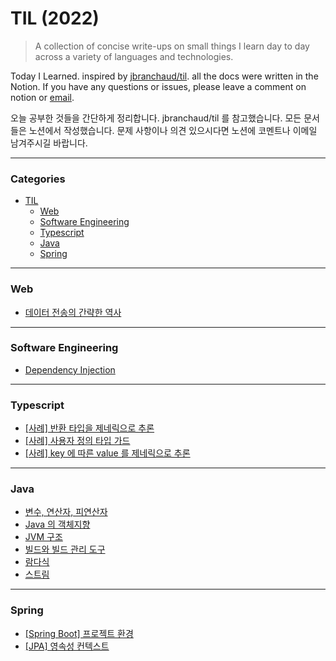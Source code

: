 # TIL (2022)

> A collection of concise write-ups on small things I learn day to day across a variety of languages and technologies.

Today I Learned. inspired by [jbranchaud/til](https://github.com/jbranchaud/til). all the docs were written in the Notion. If you have any questions or issues, please leave a comment on notion or [email](mailto:osy0056@khu.ac.kr).

오늘 공부한 것들을 간단하게 정리합니다. jbranchaud/til 를 참고했습니다. 모든 문서들은 노션에서 작성했습니다. 문제 사항이나 의견 있으시다면 노션에 코멘트나 이메일 남겨주시길 바랍니다.

---

### Categories
* [TIL](https://seung-00-til.notion.site/TIL-2022-5b7933a98da34d1d97836b2ce1215e67)
  * [Web](https://seung-00-til.notion.site/534bb36f64c04b9c8a55252f0d8be9b3?v=fdfb3c62ec314307aee29d3dadb06a11)
  * [Software Engineering](https://seung-00-til.notion.site/67578baf610b43c4a875d5b1bda3f915?v=0a926b282d1c434794766248e61abe0f)
  * [Typescript](https://seung-00-til.notion.site/dfd5c6e17a894ce68e100bd14a9c4701?v=a6f546c26f9d4c16a56373fe9812c55c)
  * [Java](https://seung-00-til.notion.site/7333738e84c848d484daf3406058999b?v=9c5e6434910a48efabfe14d1d2285522)
  * [Spring](https://seung-00-til.notion.site/0ebcf28b02a0451c8fdc1b32c4e6cc7f?v=a74e035b67cd49beb0c4bd89336b1181)
---

### Web

* [데이터 전송의 간략한 역사](https://seung-00-til.notion.site/4a562cf30b624a58a571c3ce069ac71e)
---

### Software Engineering

* [Dependency Injection](https://seung-00-til.notion.site/Dependency-Injection-2be96de7032b471680f09830620a9632)
---

### Typescript

* [[사례] 반환 타입을 제네릭으로 추론](https://seung-00-til.notion.site/b062c1fa3a8c4adba371c41eed8fe1ca)
* [[사례] 사용자 정의 타입 가드](https://seung-00-til.notion.site/86b8d8b55fc24b12847fa0cde735c5b9)
* [[사례] key 에 따른 value 를 제네릭으로 추론](https://seung-00-til.notion.site/key-value-69967f49b56e4f5987a93ffec03465d0)
---

### Java

* [변수, 연산자, 피연산자](https://seung-00-til.notion.site/d4003d223d1847a4b4d005229f09abab)
* [Java 의 객체지향](https://seung-00-til.notion.site/Java-181312601fa34e9e8d1d2dafc2133795)
* [JVM 구조](https://seung-00-til.notion.site/JVM-eeb96cd7628542faa5cd62ddad908805)
* [빌드와 빌드 관리 도구](https://seung-00-til.notion.site/805cbfd1da0c4851b33305365d5b38d1)
* [람다식](https://seung-00-til.notion.site/1ca11af467034b0397ae99588590fbd8)
* [스트림](https://seung-00-til.notion.site/123b7f6495c74d278f612a61d9db55de)


---

### Spring

* [[Spring Boot] 프로젝트 환경](https://seung-00-til.notion.site/Spring-Boot-382f4210469c4635b74faf216ff9c58c)
* [[JPA] 영속성 컨텍스트](https://seung-00-til.notion.site/JPA-fb580d3f4d8c40cc8f60e46c3ec8dd4e)
